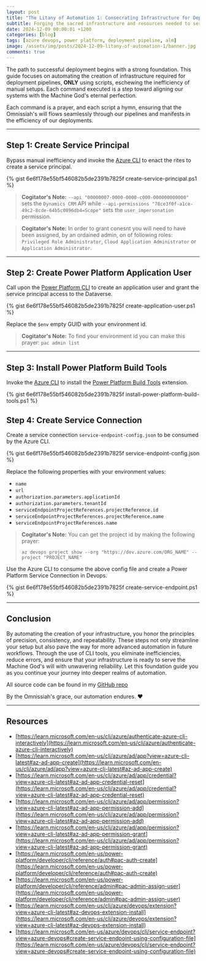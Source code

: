 ```yaml
---
layout: post
title: "The Litany of Automation 1: Consecrating Infrastructure for Deployment"
subtitle: Forging the sacred infrastructure and resources needed to serve Imperium of Man through deployment automation.
date: 2024-12-09 00:00:01 +1200
categories: [blog]
tags: [azure devops, power platform, deployment pipeline, alm]
image: /assets/img/posts/2024-12-09-litany-of-automation-1/banner.jpg
comments: true
---
```


The path to successful deployment begins with a strong foundation. This guide focuses on automating the creation of infrastructure required for deployment pipelines, **ONLY** using scripts, eschewing the inefficiency of manual setups. Each command executed is a step toward aligning our systems with the Machine God's eternal perfection.

Each command is a prayer, and each script a hymn, ensuring that the Omnissiah's will flows seamlessly through our pipelines and manifests in the efficiency of our deployments.

---

## Step 1: Create Service Principal

Bypass manual inefficiency and invoke the [Azure CLI](https://learn.microsoft.com/en-us/cli/azure/) to enact the rites to create a service principal.

{% gist 6e6f178e55bf546082b5de2391b7825f create-service-principal.ps1 %}

> **Cogitator's Note:** `--api "00000007-0000-0000-c000-000000000000"` sets the `Dynamics CRM` API while `--api-permissions "78ce3f0f-a1ce-49c2-8cde-64b5c0896db4=Scope"` sets the `user_impersonation` permission.

> **Cogitator's Note:** In order to grant conesnt you will need to have been assigned, by an ordained admin, on of following roles: `Privileged Role Administrator`, `Cloud Application Administrator` or `Application Administrator`.

---

## Step 2: Create Power Platform Application User

Call upon the [Power Platform CLI](https://learn.microsoft.com/en-us/power-platform/developer/cli/introduction) to create an application user and grant the service principal access to the Dataverse.

{% gist 6e6f178e55bf546082b5de2391b7825f create-application-user.ps1 %}

Replace the `$env` empty GUID with your environment id.

> **Cogitator's Note:** To find your environment id you can make this prayer: `pac admin list`

---

## Step 3: Install Power Platform Build Tools

Invoke the [Azure CLI](https://learn.microsoft.com/en-us/cli/azure/) to install the [Power Platform Build Tools](https://marketplace.visualstudio.com/items?itemName=microsoft-IsvExpTools.PowerPlatform-BuildTools) extension.

{% gist 6e6f178e55bf546082b5de2391b7825f install-power-platform-build-tools.ps1 %}

## Step 4: Create Service Connection

Create a service connection `service-endpoint-config.json` to be consumed by the Azure CLI.

{% gist 6e6f178e55bf546082b5de2391b7825f service-endpoint-config.json %}

Replace the following properties with your environment values:
- `name`
- `url`
- `authorization.parameters.applicationId`
- `authorization.parameters.tenantId`
- `serviceEndpointProjectReferences.projectReference.id`
- `serviceEndpointProjectReferences.projectReference.name`
- `serviceEndpointProjectReferences.name`

> **Cogitator's Note:** You can get the project id by making the following prayer:
>
> `az devops project show --org "https://dev.azure.com/ORG_NAME" --project "PROJECT_NAME"`

Use the Azure CLI to consume the above config file and create a Power Platform Service Connection in Devops.

{% gist 6e6f178e55bf546082b5de2391b7825f create-service-endpoint.ps1 %}

---

## Conclusion

By automating the creation of your infrastructure, you honor the principles of precision, consistency, and repeatability. These steps not only streamline your setup but also pave the way for more advanced automation in future workflows. Through the use of CLI tools, you eliminate inefficiencies, reduce errors, and ensure that your infrastructure is ready to serve the Machine God's will with unwavering reliability. Let this foundation guide you as you continue your journey into deeper realms of automation.

All source code can be found in my [GitHub repo](https://github.com/ryanmichaeljames/adeptus-deployus)

By the Omnissiah's grace, our automation endures. ❤️

---

## Resources

- [https://learn.microsoft.com/en-us/cli/azure/authenticate-azure-cli-interactively](https://learn.microsoft.com/en-us/cli/azure/authenticate-azure-cli-interactively)
- [https://learn.microsoft.com/en-us/cli/azure/ad/app?view=azure-cli-latest#az-ad-app-create](https://learn.microsoft.com/en-us/cli/azure/ad/app?view=azure-cli-latest#az-ad-app-create)
- [https://learn.microsoft.com/en-us/cli/azure/ad/app/credential?view=azure-cli-latest#az-ad-app-credential-reset](https://learn.microsoft.com/en-us/cli/azure/ad/app/credential?view=azure-cli-latest#az-ad-app-credential-reset)
- [https://learn.microsoft.com/en-us/cli/azure/ad/app/permission?view=azure-cli-latest#az-ad-app-permission-add](https://learn.microsoft.com/en-us/cli/azure/ad/app/permission?view=azure-cli-latest#az-ad-app-permission-add)
- [https://learn.microsoft.com/en-us/cli/azure/ad/app/permission?view=azure-cli-latest#az-ad-app-permission-grant](https://learn.microsoft.com/en-us/cli/azure/ad/app/permission?view=azure-cli-latest#az-ad-app-permission-grant)
- [https://learn.microsoft.com/en-us/power-platform/developer/cli/reference/auth#pac-auth-create](https://learn.microsoft.com/en-us/power-platform/developer/cli/reference/auth#pac-auth-create)
- [https://learn.microsoft.com/en-us/power-platform/developer/cli/reference/admin#pac-admin-assign-user](https://learn.microsoft.com/en-us/power-platform/developer/cli/reference/admin#pac-admin-assign-user)
- [https://learn.microsoft.com/en-us/cli/azure/devops/extension?view=azure-cli-latest#az-devops-extension-install](https://learn.microsoft.com/en-us/cli/azure/devops/extension?view=azure-cli-latest#az-devops-extension-install)
- [https://learn.microsoft.com/en-us/azure/devops/cli/service-endpoint?view=azure-devops#create-service-endpoint-using-configuration-file](https://learn.microsoft.com/en-us/azure/devops/cli/service-endpoint?view=azure-devops#create-service-endpoint-using-configuration-file)